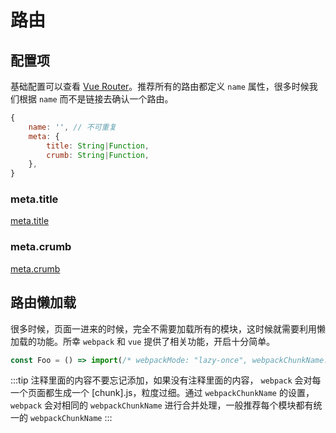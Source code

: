 # 路由

## 配置项

基础配置可以查看 [Vue Router](https://router.vuejs.org/)。推荐所有的路由都定义 `name` 属性，很多时候我们根据 `name` 而不是链接去确认一个路由。

```javascript
{
    name: '', // 不可重复
    meta: {
        title: String|Function,
        crumb: String|Function,
    },
}
```

### meta.title

[meta.title](/guide/essentials/title.html)

### meta.crumb

[meta.crumb](/guide/essentials/layout.html#面包屑)

## 路由懒加载

很多时候，页面一进来的时候，完全不需要加载所有的模块，这时候就需要利用懒加载的功能。所幸 `webpack` 和 `vue` 提供了相关功能，开启十分简单。

```javascript
const Foo = () => import(/* webpackMode: "lazy-once", webpackChunkName: "message" */ './message.vue');
```

:::tip
注释里面的内容不要忘记添加，如果没有注释里面的内容， `webpack` 会对每一个页面都生成一个 [chunk].js，粒度过细。通过 `webpackChunkName` 的设置， `webpack` 会对相同的 `webpackChunkName` 进行合并处理，一般推荐每个模块都有统一的 `webpackChunkName`
:::
